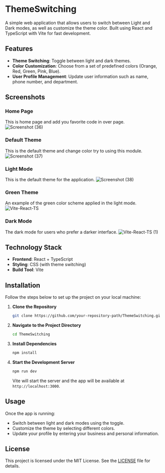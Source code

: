 # ThemeSwitching

A simple web application that allows users to switch between Light and Dark modes, as well as customize the theme color. Built using React and TypeScript with Vite for fast development.

## Features

- **Theme Switching**: Toggle between light and dark themes.
- **Color Customization**: Choose from a set of predefined colors (Orange, Red, Green, Pink, Blue).
- **User Profile Management**: Update user information such as name, phone number, and department.

## Screenshots

### Home Page
This is home page and add you favorite code in over page.
![Screenshot (36)](https://github.com/user-attachments/assets/169fde05-7ad0-4cc3-8d98-284c9774564c)

### Default Theme
This is the default theme and change color try to using this module. 
![Screenshot (37)](https://github.com/user-attachments/assets/636a762d-783f-4c3a-ae4f-d1b62868e89f)

### Light Mode
This is the default theme for the application. 
![Screenshot (38)](https://github.com/user-attachments/assets/83ade6dc-60e4-41b3-9d0b-2ce746d307f3)

### Green Theme
An example of the green color scheme applied in the light mode. 
![Vite-React-TS](https://github.com/user-attachments/assets/ca441066-9239-4a5e-93be-309a2d4c0e1c)

### Dark Mode
The dark mode for users who prefer a darker interface. 
![Vite-React-TS (1)](https://github.com/user-attachments/assets/7b0d793d-a488-4c1b-b304-9047cf6d4c99)

## Technology Stack

- **Frontend**: React + TypeScript
- **Styling**: CSS (with theme switching)
- **Build Tool**: Vite

## Installation

Follow the steps below to set up the project on your local machine:

1. **Clone the Repository**
    ```bash
    git clone https://github.com/your-repository-path/ThemeSwitching.git
    ```
   
2. **Navigate to the Project Directory**
    ```bash
    cd ThemeSwitching
    ```

3. **Install Dependencies**
    ```bash
    npm install
    ```

4. **Start the Development Server**
    ```bash
    npm run dev
    ```

    Vite will start the server and the app will be available at `http://localhost:3000`.

## Usage

Once the app is running:

- Switch between light and dark modes using the toggle.
- Customize the theme by selecting different colors.
- Update your profile by entering your business and personal information.
 
## License

This project is licensed under the MIT License. See the [LICENSE](LICENSE) file for details.
